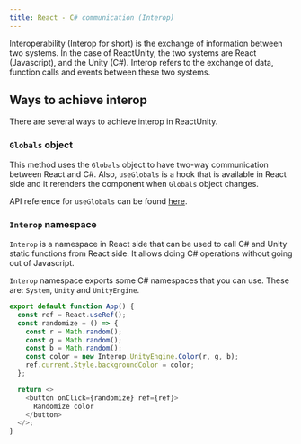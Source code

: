 ```yaml
---
title: React - C# communication (Interop)
---
```


<Intro>

Interoperability (Interop for short) is the exchange of information between two systems. In the case of ReactUnity, the two systems are React (Javascript), and the Unity (C#). Interop refers to the exchange of data, function calls and events between these two systems.

</Intro>

## Ways to achieve interop

There are several ways to achieve interop in ReactUnity.

### `Globals` object

This method uses the `Globals` object to have two-way communication between React and C#. Also, `useGlobals` is a hook that is available in React side and it rerenders the component when `Globals` object changes.

API reference for `useGlobals` can be found [here](/reference/api/useglobals).

### `Interop` namespace

`Interop` is a namespace in React side that can be used to call C# and Unity static functions from React side. It allows doing C# operations without going out of Javascript.

`Interop` namespace exports some C# namespaces that you can use. These are: `System`, `Unity` and `UnityEngine`.


<Sandpack>

```js
export default function App() {
  const ref = React.useRef();
  const randomize = () => {
    const r = Math.random();
    const g = Math.random();
    const b = Math.random();
    const color = new Interop.UnityEngine.Color(r, g, b);
    ref.current.Style.backgroundColor = color;
  };

  return <>
    <button onClick={randomize} ref={ref}>
      Randomize color
    </button>
  </>;
}
```

</Sandpack>
